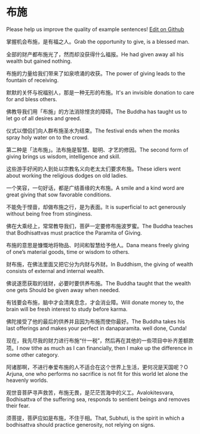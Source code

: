 # 布施

Please help us improve the quality of example sentences! [Edit on Github](https://github.com/jiyushe/jiyu-example-sentence-source/blob/main/chinese/bushi_1.md)

<p><span class="chinese">掌握机会布施，是有福之人。</span><span class="english">Grab the opportunity to give, is a blessed man.</span></p>

<p><span class="chinese">全部的财产都布施光了，然而却没获得什么福报。</span><span class="english">He had given away all his wealth but gained nothing.</span></p>

<p><span class="chinese">布施的力量给我们带来了如泉喷涌的收获。</span><span class="english">The power of giving leads to the fountain of receiving.</span></p>

<p><span class="chinese">默默的关怀与祝福别人，那是一种无形的布施。</span><span class="english">It's an invisible donation to care for and bless others.</span></p>

<p><span class="chinese">佛教导我们用「布施」的方法消除悭贪的障碍。</span><span class="english">The Buddha has taught us to let go of all desires and greed.</span></p>

<p><span class="chinese">仪式以僧侣们向人群布施圣水为结束。</span><span class="english">The festival ends when the monks spray holy water on to the crowd.</span></p>

<p><span class="chinese">第二种是「法布施」。法布施是智慧、聪明、才艺的修因。</span><span class="english">The second form of giving brings us wisdom, intelligence and skill.</span></p>

<p><span class="chinese">这些游手好闲的人到处以宗教名义向老太太们要求布施。</span><span class="english">These idlers went about working the religious dodges on old ladies.</span></p>

<p><span class="chinese">一个笑容，一句好话，都是广结善缘的大布施。</span><span class="english">A smile and a kind word are great giving that sow favorable conditions.</span></p>

<p><span class="chinese">不能免于悭啬，却做布施之行，是为表面。</span><span class="english">It is superficial to act generously without being free from stinginess.</span></p>

<p><span class="chinese">佛在大乘经上，常常教导我们，菩萨一定要修布施波罗蜜。</span><span class="english">The Buddha teaches that Bodhisattvas must practice the Paramita of Giving.</span></p>

<p><span class="chinese">布施的意思是慷慨地将物品、时间和智慧给予他人。</span><span class="english">Dana means freely giving of one’s material goods, time or wisdom to others.</span></p>

<p><span class="chinese">财布施，在佛法里面又把它分为内财与外财。</span><span class="english">In Buddhism, the giving of wealth consists of external and internal wealth.</span></p>

<p><span class="chinese">佛说遂愿获取的钱财，必要时要供养布施。</span><span class="english">The Buddha taught that the wealth one gets Should be given away when needed.</span></p>

<p><span class="chinese">有钱要会布施，脑中才会清爽息念，才会消业障。</span><span class="english">Will donate money to, the brain will be fresh interest to study before karma.</span></p>

<p><span class="chinese">佛陀接受了他的最后的供养并且因为布施而使你最好。</span><span class="english">The Buddha takes his last offerings and makes your perfect in danaparamita. well done, Cunda!</span></p>

<p><span class="chinese">现在，我先尽我的财力进行布施“什一税”，然后再在其他的一些项目中补齐差额款项。</span><span class="english">I now tithe as much as I can financially, then I make up the difference in some other category.</span></p>

<p><span class="chinese">阿诸那啊，不进行奉爱布施的人不适合在这个世界上生活，更何况是天国呢？</span><span class="english">O Arjuna, one who performs no sacrifice is not fit for this world let alone the heavenly worlds.</span></p>

<p><span class="chinese">观世音菩萨寻声救苦，布施无畏，是茫茫苦海中的义工。</span><span class="english">Avalokitesvara, Bodhisattva of the suffering sea, responds to sentient beings and removes their fear.</span></p>

<p><span class="chinese">须菩提，菩萨应如是布施，不住于相。</span><span class="english">That, Subhuti, is the spirit in which a bodhisattva should practice generosity, not relying on signs.</span></p>

